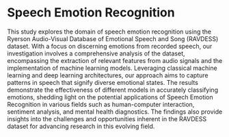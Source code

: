 # Speech Emotion Recognition
This study explores the domain of speech emotion recognition using the Ryerson Audio-Visual Database of Emotional Speech and Song (RAVDESS) dataset. With a focus on discerning emotions from recorded speech, our investigation involves a comprehensive analysis of the dataset, encompassing the extraction of relevant features from audio signals and the implementation of machine learning models. Leveraging classical machine learning and deep learning architectures, our approach aims to capture patterns in speech that signify diverse emotional states. The results demonstrate the effectiveness of different models in accurately classifying emotions, shedding light on the potential applications of Speech Emotion Recognition in various fields such as human-computer interaction, sentiment analysis, and mental health diagnostics. The findings also provide insights into the challenges and opportunities inherent in the RAVDESS dataset for advancing research in this evolving field.
